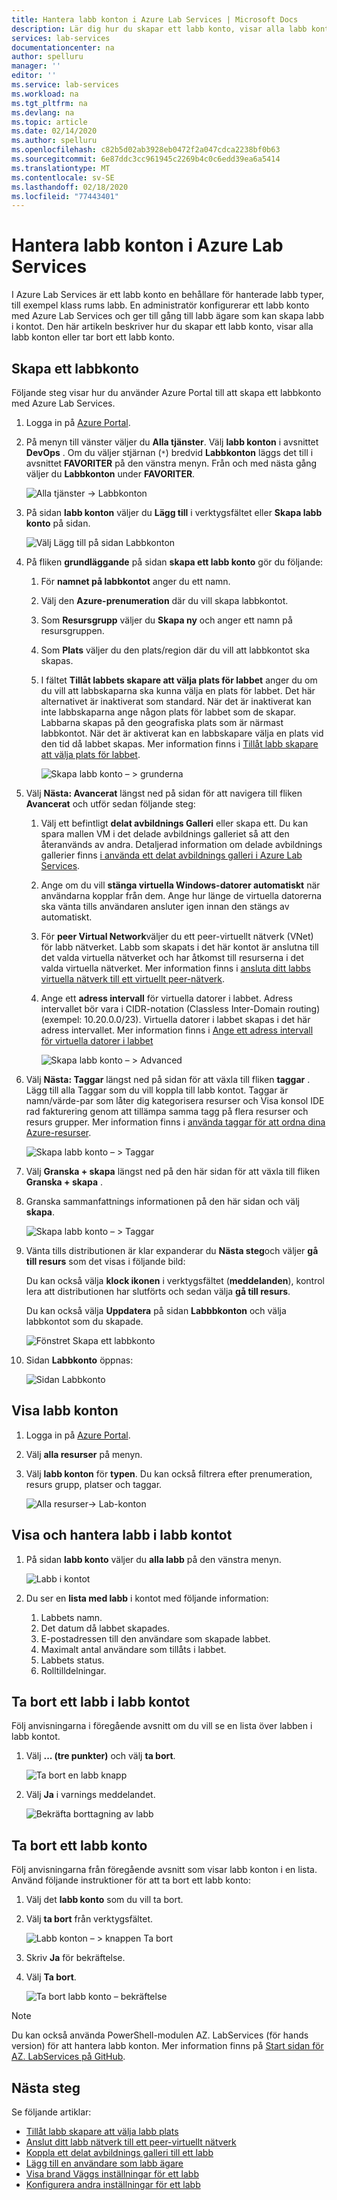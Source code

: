 ```yaml
---
title: Hantera labb konton i Azure Lab Services | Microsoft Docs
description: Lär dig hur du skapar ett labb konto, visar alla labb konton eller tar bort ett labb konto i en Azure-prenumeration.
services: lab-services
documentationcenter: na
author: spelluru
manager: ''
editor: ''
ms.service: lab-services
ms.workload: na
ms.tgt_pltfrm: na
ms.devlang: na
ms.topic: article
ms.date: 02/14/2020
ms.author: spelluru
ms.openlocfilehash: c82b5d02ab3928eb0472f2a047cdca2238bf0b63
ms.sourcegitcommit: 6e87ddc3cc961945c2269b4c0c6edd39ea6a5414
ms.translationtype: MT
ms.contentlocale: sv-SE
ms.lasthandoff: 02/18/2020
ms.locfileid: "77443401"
---
```

# <a name="manage-lab-accounts-in-azure-lab-services"></a>Hantera labb konton i Azure Lab Services 
I Azure Lab Services är ett labb konto en behållare för hanterade labb typer, till exempel klass rums labb. En administratör konfigurerar ett labb konto med Azure Lab Services och ger till gång till labb ägare som kan skapa labb i kontot. Den här artikeln beskriver hur du skapar ett labb konto, visar alla labb konton eller tar bort ett labb konto.

## <a name="create-a-lab-account"></a>Skapa ett labbkonto
Följande steg visar hur du använder Azure Portal till att skapa ett labbkonto med Azure Lab Services. 

1. Logga in på [Azure Portal](https://portal.azure.com).
2. På menyn till vänster väljer du **Alla tjänster**. Välj **labb konton** i avsnittet **DevOps** . Om du väljer stjärnan (`*`) bredvid **Labbkonton** läggs det till i avsnittet **FAVORITER** på den vänstra menyn. Från och med nästa gång väljer du **Labbkonton** under **FAVORITER**.

    ![Alla tjänster -> Labbkonton](../media/tutorial-setup-lab-account/select-lab-accounts-service.png)
3. På sidan **labb konton** väljer du **Lägg till** i verktygsfältet eller **Skapa labb konto** på sidan. 

    ![Välj Lägg till på sidan Labbkonton](../media/tutorial-setup-lab-account/add-lab-account-button.png)
4. På fliken **grundläggande** på sidan **skapa ett labb konto** gör du följande: 
    1. För **namnet på labbkontot** anger du ett namn. 
    2. Välj den **Azure-prenumeration** där du vill skapa labbkontot.
    3. Som **Resursgrupp** väljer du **Skapa ny** och anger ett namn på resursgruppen.
    4. Som **Plats** väljer du den plats/region där du vill att labbkontot ska skapas.
    5. I fältet **Tillåt labbets skapare att välja plats för labbet** anger du om du vill att labbskaparna ska kunna välja en plats för labbet. Det här alternativet är inaktiverat som standard. När det är inaktiverat kan inte labbskaparna ange någon plats för labbet som de skapar. Labbarna skapas på den geografiska plats som är närmast labbkontot. När det är aktiverat kan en labbskapare välja en plats vid den tid då labbet skapas. Mer information finns i [Tillåt labb skapare att välja plats för labbet](allow-lab-creator-pick-lab-location.md). 

        ![Skapa labb konto – > grunderna](../media/how-to-manage-lab-accounts/create-lab-account-basics.png)
5. Välj **Nästa: Avancerat** längst ned på sidan för att navigera till fliken **Avancerat** och utför sedan följande steg: 
    1. Välj ett befintligt **delat avbildnings Galleri** eller skapa ett. Du kan spara mallen VM i det delade avbildnings galleriet så att den återanvänds av andra. Detaljerad information om delade avbildnings gallerier finns [i använda ett delat avbildnings galleri i Azure Lab Services](how-to-use-shared-image-gallery.md).
    2. Ange om du vill **stänga virtuella Windows-datorer automatiskt** när användarna kopplar från dem. Ange hur länge de virtuella datorerna ska vänta tills användaren ansluter igen innan den stängs av automatiskt. 
    3. För **peer Virtual Network**väljer du ett peer-virtuellt nätverk (VNet) för labb nätverket. Labb som skapats i det här kontot är anslutna till det valda virtuella nätverket och har åtkomst till resurserna i det valda virtuella nätverket. Mer information finns i [ansluta ditt labbs virtuella nätverk till ett virtuellt peer-nätverk](how-to-connect-peer-virtual-network.md).    
    8. Ange ett **adress intervall** för virtuella datorer i labbet. Adress intervallet bör vara i CIDR-notation (Classless Inter-Domain routing) (exempel: 10.20.0.0/23). Virtuella datorer i labbet skapas i det här adress intervallet. Mer information finns i [Ange ett adress intervall för virtuella datorer i labbet](how-to-configure-lab-accounts.md#specify-an-address-range-for-vms-in-the-lab)  

        ![Skapa labb konto – > Advanced](../media/how-to-manage-lab-accounts/create-lab-account-advanced.png)  
6. Välj **Nästa: Taggar** längst ned på sidan för att växla till fliken **taggar** . Lägg till alla Taggar som du vill koppla till labb kontot. Taggar är namn/värde-par som låter dig kategorisera resurser och Visa konsol IDE rad fakturering genom att tillämpa samma tagg på flera resurser och resurs grupper. Mer information finns i [använda taggar för att ordna dina Azure-resurser](../../azure-resource-manager/management/tag-resources.md).

    ![Skapa labb konto – > Taggar](../media/how-to-manage-lab-accounts/create-lab-account-tags.png)
7. Välj **Granska + skapa** längst ned på den här sidan för att växla till fliken **Granska + skapa** . 
4. Granska sammanfattnings informationen på den här sidan och välj **skapa**. 

    ![Skapa labb konto – > Taggar](../media/how-to-manage-lab-accounts/create-lab-account-review-create.png)
5. Vänta tills distributionen är klar expanderar du **Nästa steg**och väljer **gå till resurs** som det visas i följande bild: 

    Du kan också välja **klock ikonen** i verktygsfältet (**meddelanden**), kontrol lera att distributionen har slutförts och sedan välja **gå till resurs**. 

    Du kan också välja **Uppdatera** på sidan **Labbbkonton** och välja labbkontot som du skapade. 

    ![Fönstret Skapa ett labbkonto](../media/tutorial-setup-lab-account/go-to-lab-account.png)    
6. Sidan **Labbkonto** öppnas:

    ![Sidan Labbkonto](../media/tutorial-setup-lab-account/lab-account-page.png)

## <a name="view-lab-accounts"></a>Visa labb konton
1. Logga in på [Azure Portal](https://portal.azure.com).
2. Välj **alla resurser** på menyn. 
3. Välj **labb konton** för **typen**. 
    Du kan också filtrera efter prenumeration, resurs grupp, platser och taggar. 

    ![Alla resurser-> Lab-konton](../media/how-to-manage-lab-accounts/all-resources-lab-accounts.png)

## <a name="view-and-manage-labs-in-the-lab-account"></a>Visa och hantera labb i labb kontot

1. På sidan **labb konto** väljer du **alla labb** på den vänstra menyn.

    ![Labb i kontot](../media/how-to-manage-lab-accounts/labs-in-account.png)
1. Du ser en **lista med labb** i kontot med följande information: 
    1. Labbets namn.
    2. Det datum då labbet skapades. 
    3. E-postadressen till den användare som skapade labbet. 
    4. Maximalt antal användare som tillåts i labbet. 
    5. Labbets status. 
    6. Rolltilldelningar. 

## <a name="delete-a-lab-in-the-lab-account"></a>Ta bort ett labb i labb kontot
Följ anvisningarna i föregående avsnitt om du vill se en lista över labben i labb kontot.

1. Välj **... (tre punkter)** och välj **ta bort**. 

    ![Ta bort en labb knapp](../media/how-to-manage-lab-accounts/delete-lab-button.png)
2. Välj **Ja** i varnings meddelandet. 

    ![Bekräfta borttagning av labb](../media/how-to-manage-lab-accounts/confirm-lab-delete.png)

## <a name="delete-a-lab-account"></a>Ta bort ett labb konto
Följ anvisningarna från föregående avsnitt som visar labb konton i en lista. Använd följande instruktioner för att ta bort ett labb konto: 

1. Välj det **labb konto** som du vill ta bort. 
2. Välj **ta bort** från verktygsfältet. 

    ![Labb konton – > knappen Ta bort](../media/how-to-manage-lab-accounts/delete-button.png)
1. Skriv **Ja** för bekräftelse.
1. Välj **Ta bort**. 

    ![Ta bort labb konto – bekräftelse](../media/how-to-manage-lab-accounts/delete-lab-account-confirmation.png)

> [!NOTE]
> Du kan också använda PowerShell-modulen AZ. LabServices (för hands version) för att hantera labb konton. Mer information finns på [Start sidan för AZ. LabServices på GitHub](https://github.com/Azure/azure-devtestlab/tree/master/samples/ClassroomLabs/Modules/Library).

## <a name="next-steps"></a>Nästa steg
Se följande artiklar:

- [Tillåt labb skapare att välja labb plats](allow-lab-creator-pick-lab-location.md)
- [Anslut ditt labb nätverk till ett peer-virtuellt nätverk](how-to-connect-peer-virtual-network.md)
- [Koppla ett delat avbildnings galleri till ett labb](how-to-attach-detach-shared-image-gallery.md)
- [Lägg till en användare som labb ägare](how-to-add-user-lab-owner.md)
- [Visa brand Väggs inställningar för ett labb](how-to-configure-firewall-settings.md)
- [Konfigurera andra inställningar för ett labb](how-to-configure-lab-accounts.md)